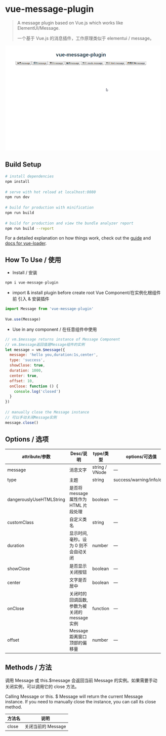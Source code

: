 # vue-message-plugin

> A message plugin based on Vue.js which works like ElementUI/Message.
> 
> 一个基于 Vue.js 的消息插件，工作原理类似于 elementui / message。

![vue-message-plugin](/src/assets/vue-message-plugin.gif)

## Build Setup

``` bash
# install dependencies
npm install

# serve with hot reload at localhost:8080
npm run dev

# build for production with minification
npm run build

# build for production and view the bundle analyzer report
npm run build --report
```

For a detailed explanation on how things work, check out the [guide](http://vuejs-templates.github.io/webpack/) and [docs for vue-loader](http://vuejs.github.io/vue-loader).

## How To Use / 使用

- Install / 安装

```jsx
npm i vue-message-plugin
```

- import & install plugin before create root Vue Component/在实例化根组件前 引入 & 安装插件

```jsx
import Message from 'vue-message-plugin'

Vue.use(Message)
```

- Use in any component / 在任意组件中使用
```jsx
// vm.$message returns instance of Message Component
// vm.$message返回值是Message组件的实例
let message = vm.$message({
  message: 'hello you,duration:1s,center',
  type: 'success',
  showClose: true,
  duration: 1000,
  center: true,
  offset: 10,
  onClose: function () {
    console.log('closed')
  }
})

// manually close the Message instance
// 可以手动关闭Message实例
message.close()
```

## Options / 选项
|attribute/参数 | Desc/说明 | type/类型 | options/可选值 | default/默认值|
|- | - | - | - | -|
|message | 消息文字 | string / VNode | — | —|
|type | 主题 | string | success/warning/info/error | info|
|dangerouslyUseHTMLString | 是否将 message 属性作为 HTML 片段处理 | boolean | — | false|
|customClass | 自定义类名 | string | — | —|
|duration | 显示时间, 毫秒。设为 0 则不会自动关闭 | number | — | 3000|
|showClose | 是否显示关闭按钮 | boolean | — | false|
|center | 文字是否居中 | boolean | — | false|
|onClose | 关闭时的回调函数, 参数为被关闭的 message 实例 | function | — | —|
|offset | Message 距离窗口顶部的偏移量 | number | — | 20|

## Methods / 方法

调用 Message 或 this.$message 会返回当前 Message 的实例。如果需要手动关闭实例，可以调用它的 close 方法。

Calling Message or this. $ Message will return the current Message instance. If you need to manually close the instance, you can call its close method.

| 方法名 |	说明|
|-|	- |
|close | 关闭当前的 Message |